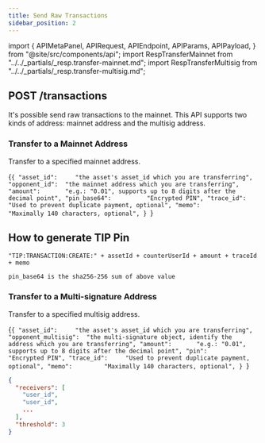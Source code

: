```yaml
---
title: Send Raw Transactions
sidebar_position: 2
---
```


import {
  APIMetaPanel,
  APIRequest,
  APIEndpoint,
  APIParams,
  APIPayload,
} from "@site/src/components/api";
import RespTransferMainnet from "../../_partials/_resp.transfer-mainnet.md";
import RespTransferMultisig from "../../_partials/_resp.transfer-multisig.md";

## POST /transactions

It's possible send raw transactions to the mainnet. This API supports two kinds of address: mainnet address and the multisig address.

### Transfer to a Mainnet Address

Transfer to a specified mainnet address.

<APIEndpoint url="/transactions" />

<APIMetaPanel scope="Authorized" scopeNote="" />

<APIPayload>{`{
  "asset_id":     "the asset's asset_id which you are transferring",
  "opponent_id":  "the mainnet address which you are transferring",
  "amount":       "e.g.: "0.01", supports up to 8 digits after the decimal point",
  "pin_base64":          "Encrypted PIN",
  "trace_id":     "Used to prevent duplicate payment, optional",
  "memo":         "Maximally 140 characters, optional",
}
`}</APIPayload>

## How to generate TIP Pin

```
"TIP:TRANSACTION:CREATE:" + assetId + counterUserId + amount + traceId + memo

pin_base64 is the sha256-256 sum of above value
```

<APIRequest
  title="Transfer to Mainnet"
  method="POST"
  url='/transactions --data &apos;{"amount":"10","asset_id":"43d61dcd-e413-450d-80b8-101d5e903357","opponent_key":"XINDEhAA8ArWDJBF5fJQvrtKdZQ4X28KmkScm5FtwdJGx9CiB1Hjadk4baMLMRjsGY5L8QDbVKuC7jvep1m8k4zZN7BGvvXP","memo":"hello","pin":"F39IsJmUaZW03VMV/01lHyY2RCoZ7/X764akX+EmthIc4uVsWAWQTM/IxX5Z9C1y","trace_id":"7c67e8e8-b142-488b-80a3-61d4d29c90bf"}&apos;'
/>

<RespTransferMainnet />

### Transfer to a Multi-signature Address

Transfer to a specified multisig address.

<APIEndpoint url="/transactions" />

<APIMetaPanel scope="Authorized" scopeNote="" />

<APIPayload>{`{
  "asset_id":     "the asset's asset_id which you are transferring",
  "opponent_multisig":  "the multi-signature object, identify the address which you are transferring",
  "amount":       "e.g.: "0.01", supports up to 8 digits after the decimal point",
  "pin":          "Encrypted PIN",
  "trace_id":     "Used to prevent duplicate payment, optional",
  "memo":         "Maximally 140 characters, optional",
}
`}</APIPayload>

```json title="opponent_multisig"
{
  "receivers": [
    "user_id",
    "user_id",
    ...
  ],
  "threshold": 3
}
```

<APIRequest
  title="Transfer to Mainnet"
  method="POST"
  url='/transactions --data &apos;{"amount":"10","asset_id":"43d61dcd-e413-450d-80b8-101d5e903357","opponent_multisig":{"receivers": ["00c5a4ae-dcdc-48db-ab8e-a7eef69b441d","087e91ff-7169-451a-aaaa-5b3297411a4b","105f6e8b-d249-4b4d-9beb-e03cefaebc37"], "threshold": 2},"memo":"hello","pin":"F39IsJmUaZW03VMV/01lHyY2RCoZ7/X764akX+EmthIc4uVsWAWQTM/IxX5Z9C1y","trace_id":"7c67e8e8-b142-488b-80a3-61d4d29c90bf"}&apos;'
/>

<RespTransferMultisig />
